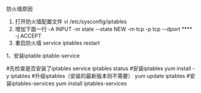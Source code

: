 防火墙原因
1. 打开防火墙配置文件
vi  /etc/sysconfig/iptables
2. 增加下面一行
-A INPUT -m state --state NEW -m tcp -p tcp --dport **** -j ACCEPT
3. 重启防火墙
service  iptables restart

1、安装iptable iptable-service

#先检查是否安装了iptables
service iptables status
#安装iptables
yum install -y iptables
#升级iptables（安装的最新版本则不需要）
yum update iptables
#安装iptables-services
yum install iptables-services

